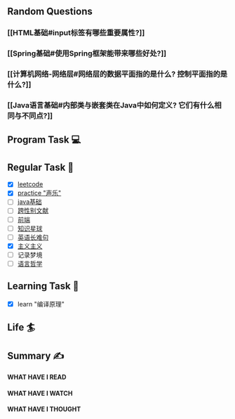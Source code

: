 ## Random Questions
### [[HTML基础#input标签有哪些重要属性?]]

### [[Spring基础#使用Spring框架能带来哪些好处?]]

### [[计算机网络-网络层#网络层的数据平面指的是什么? 控制平面指的是什么?]]

### [[Java语言基础#内部类与嵌套类在Java中如何定义? 它们有什么相同与不同点?]]



## Program Task  💻

## Regular Task  🤡
- [x] [leetcode](https://leetcode.cn/study-plan/algorithms/?progress=tyz0ksg)
- [x] [practice "声乐"](https://docs.google.com/spreadsheets/d/1F0zsAOoyfBXu63_U2zy0et0Ku1OxZ0DCDKUsEI5Ebjs/edit#gid=1676784532)
- [ ] [java基础](https://javaguide.cn/java/basis/java-basic-questions-01.html#%E5%9F%BA%E7%A1%80%E6%A6%82%E5%BF%B5)
- [ ] [跨性别文献](https://transreads.org/tag/article/)
- [ ] [前端](https://web.qianguyihao.com)
- [ ] [知识星球](http://svip.iocoder.cn/index/index.html)
- [ ] [英语长难句](https://www.bilibili.com/video/BV1mC4y1p7Fh?p=154)
- [x] [主义主义](https://space.bilibili.com/23191782/channel/seriesdetail?sid=1424248)
- [ ] 记录梦境
- [ ] [语言哲学](https://www.bilibili.com/video/BV1hL4y1b73o)

## Learning Task 🎯
- [x] learn "编译原理"
## Life 🏄

## Summary ✍
####  WHAT HAVE I READ

#### WHAT HAVE I WATCH

#### WHAT HAVE I THOUGHT

